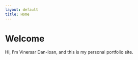 ```yaml
---
layout: default
title: Home
---
```


# Welcome

Hi, I'm Vinersar Dan-Ioan, and this is my personal portfolio site.
